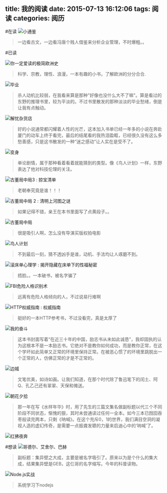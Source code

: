 title: 我的阅读
date: 2015-07-13 16:12:06
tags: 阅读
categories: 阅历
---
#在读
![小通鉴](http://img4.douban.com/lpic/s27161347.jpg)
>一边看古文，一边看冯唐个贱人借鉴来分析企业管理，不时爆粗。。

#已读
<!--more-->

![你一定爱读的极简欧洲史](http://img3.douban.com/lpic/s4542951.jpg)
>科学、宗教，理性、浪漫，一本有趣的小书，了解欧洲的分分合合.

![毕业](http://img4.douban.com/lpic/s10419106.jpg)
>杀人动机比较弱，在我看来算是那种"好像也没什么大不了嘛"。算是看过的东野的推理书里，较为平淡的。不过书里散发的那种淡淡的毕业愁绪，倒是让我有点触动。

![解忧杂货店](http://img4.douban.com/lpic/s27284878.jpg)
>好的小说通常都闪耀着人性的光芒，这本加入书单已经一年多的小说在奔赴厦门的动车上终于看完，最后的结尾看的我热泪盈眶，已经很久没有这么多愁善感，只是这书散发的一种“迷之感动”让人实在是受不了。

![变身](http://img4.douban.com/lpic/s3894009.jpg)
>单论剧情，属于那种看着看着就能猜到的类型。像《鸟人计划》一样，东野表达了他对科技伦理的关注。

![古董局中局3 : 掠宝清单](http://img4.douban.com/lpic/s27963366.jpg)
>老朝奉究竟是谁！！！

![古董局中局 2 : 清明上河图之谜](http://img4.douban.com/lpic/s27034669.jpg)
>如果记得不错，亲王在本书里面写了点黄段子。。

![古董局中局](http://img3.douban.com/lpic/s20757334.jpg)
>很是吸引人啊，怎么没有导演买版权拍电影

![鸟人计划](http://img3.douban.com/lpic/s6379400.jpg)
>不到最后一刻，猜不透凶手是谁，动机、手法均让人琢磨不到。

![滚床单心理学 : 揭开隐藏在床单下的性福秘密](http://img4.douban.com/lpic/s26819188.jpg)
>捂脸。。一本破书，被名字骗了

![FBI危险人格识别术](http://img3.douban.com/lpic/s27394304.jpg)
>远离有危险人格倾向的人，不过说易行难啊

![HTTP权威指南 : 权威指南](http://img4.douban.com/lpic/s11329547.jpg)
>挺好的一本HTTP参考书，不过没看完，真是太厚了

![我的奋斗](http://img4.douban.com/lpic/s4270619.jpg)
>这本书封面写着“在近三十年的中国，励志书从未如此诚恳”，我却固执的认为这根本不是一本励志书。它绝对不是教你如何成功，而是教你正常，在这个学坏如此简单又正常的环境里保持正常。在被恶心惯了的环境里跳脱出一个正常的人，仿佛正常的才是不正常的。

![边城](http://img3.douban.com/lpic/s6464372.jpg)
>文笔优美，如诗如画。让我们知道，在那个时代除了鲁迅笔下的闰土、阿Q、孔乙己还有翠翠、天保和傩送。

![朝花夕拾](http://img3.douban.com/lpic/s2875823.jpg)
>那一年在写《水样年华》时，用了先生的三篇文集名做副标题以代三个不同阶段不同状态，惭愧的狠，其时未尝通读过任何一全本。如今三本已囫囵吞枣般读完两本，只剩《呐喊》。在这个充斥0，1的世界，我们满目空洞的凝视人造的虚幻传奇，是需要一点振聋发聩的力量来启迪心中的‘呐喊’了。

![红拂夜奔](http://img3.douban.com/lpic/s1840764.jpg)

#想读
![哥德尔、艾舍尔、巴赫](http://img4.douban.com/lpic/s1789059.jpg)
>副标题：集异壁之大成，主要是被名字吸引了。原来以为是个什么的集大成，结果集异壁是GEB，这仨哥的名字缩写。今年的科普读物。

![Node.js实战](http://img3.douban.com/lpic/s27264241.jpg)
>系统学习下nodejs
